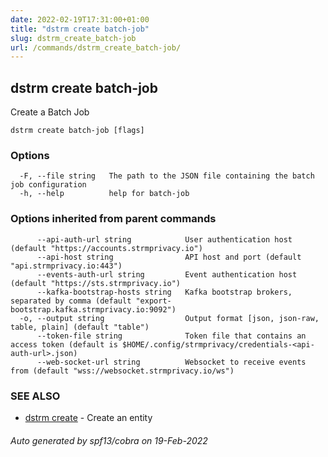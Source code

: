 ```yaml
---
date: 2022-02-19T17:31:00+01:00
title: "dstrm create batch-job"
slug: dstrm_create_batch-job
url: /commands/dstrm_create_batch-job/
---
```

## dstrm create batch-job

Create a Batch Job

```
dstrm create batch-job [flags]
```

### Options

```
  -F, --file string   The path to the JSON file containing the batch job configuration
  -h, --help          help for batch-job
```

### Options inherited from parent commands

```
      --api-auth-url string            User authentication host (default "https://accounts.strmprivacy.io")
      --api-host string                API host and port (default "api.strmprivacy.io:443")
      --events-auth-url string         Event authentication host (default "https://sts.strmprivacy.io")
      --kafka-bootstrap-hosts string   Kafka bootstrap brokers, separated by comma (default "export-bootstrap.kafka.strmprivacy.io:9092")
  -o, --output string                  Output format [json, json-raw, table, plain] (default "table")
      --token-file string              Token file that contains an access token (default is $HOME/.config/strmprivacy/credentials-<api-auth-url>.json)
      --web-socket-url string          Websocket to receive events from (default "wss://websocket.strmprivacy.io/ws")
```

### SEE ALSO

* [dstrm create](dstrm_create.md)	 - Create an entity

###### Auto generated by spf13/cobra on 19-Feb-2022
